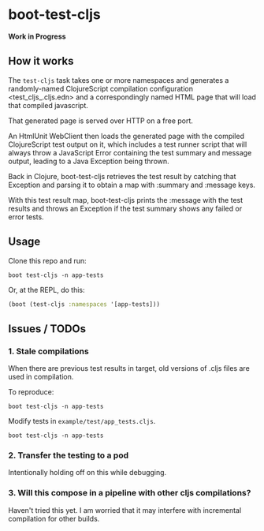 # boot-test-cljs

**Work in Progress**

## How it works

The `test-cljs` task takes one or more namespaces and generates a
randomly-named ClojureScript compilation configuration
<test_cljs_<random>.cljs.edn> and a correspondingly named HTML page
that will load that compiled javascript.

That generated page is served over HTTP on a free port.

An HtmlUnit WebClient then loads the generated page with the compiled
ClojureScript test output on it, which includes a test runner script
that will always throw a JavaScript Error containing the test summary
and message output, leading to a Java Exception being thrown.

Back in Clojure, boot-test-cljs retrieves the test result by catching
that Exception and parsing it to obtain a map with :summary and
:message keys.

With this test result map, boot-test-cljs prints the :message with
the test results and throws an Exception if the test summary shows any
failed or error tests.

## Usage

Clone this repo and run:

```
boot test-cljs -n app-tests
```

Or, at the REPL, do this:

```clojure
(boot (test-cljs :namespaces '[app-tests]))
```

## Issues / TODOs

### 1. Stale compilations

When there are previous test results in target, old versions of .cljs
files are used in compilation.

To reproduce:

```
boot test-cljs -n app-tests
```

Modify tests in `example/test/app_tests.cljs`.

```
boot test-cljs -n app-tests
```

### 2. Transfer the testing to a pod

Intentionally holding off on this while debugging.

### 3. Will this compose in a pipeline with other cljs compilations?

Haven't tried this yet. I am worried that it may interfere
with incremental compilation for other builds.
